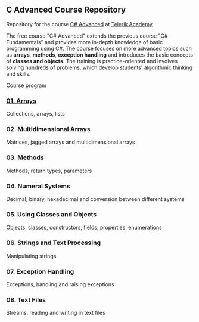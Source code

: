 ## C Advanced Course Repository
Repository for the course [C# Advanced](https://github.com/TelerikAcademy/CSharp-Part-2) at [Telerik Academy](https://github.com/TelerikAcademy)

The free course "C# Advanced" extends the previous course "C# Fundamentals" and provides more in-depth knowledge of basic programming using C#. The course focuses on more advanced topics such as **arrays**, **methods**, **exception handling** and introduces the basic concepts of **classes and objects**. The training is practice-oriented and involves solving hundreds of problems, which develop students' algorithmic thinking and skills.

Course program

### [01. Arrays](https://github.com/tpulkov/CSharp-Part2/tree/master/homework/01.Arrays/01.Arrays)

Collections, arrays, lists

### 02. Multidimensional Arrays

Matrices, jagged arrays and multidimensional arrays

### 03. Methods

Methods, return types, parameters

### 04. Numeral Systems

Decimal, binary, hexadecimal and conversion between different systems

### 05. Using Classes and Objects

Objects, classes, constructors, fields, properties, enumerations

### 06. Strings and Text Processing

Manipulating strings

### 07. Exception Handling

Exceptions, handling and raising exceptions

### 08. Text Files

Streams, reading and writing in text files